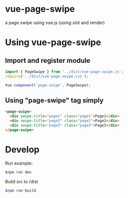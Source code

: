 # vue-page-swipe

a page swipe using vue.js (using slot and render)

# Using vue-page-swipe

## Import and register module
```JavaScript
import { PageSwipe } from '../dist/vue-page-swipe.js';
require('../dist/vue-page-swipe.css');

Vue.component('page-swipe', PageSwipe);
```
## Using "page-swipe" tag simply
```HTML
<page-swipe>
  <div swipe-title="page1" class="page1">Page1</div>
  <div swipe-title="page2" class="page2">Page2</div>
  <div swipe-title="page3" class="page3">Page3</div>
</page-swipe>
```

# Develop

Run example:
```bash
$npm run dev
```

Build src to /dist
```bash
$npm run build
```
